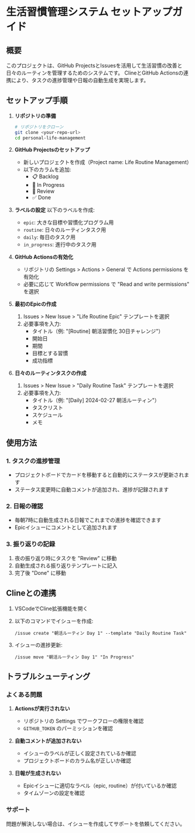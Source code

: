 # 生活習慣管理システム セットアップガイド

## 概要

このプロジェクトは、GitHub ProjectsとIssuesを活用して生活習慣の改善と日々のルーティンを管理するためのシステムです。
ClineとGitHub Actionsの連携により、タスクの進捗管理や日報の自動生成を実現します。

## セットアップ手順

1. **リポジトリの準備**
   ```bash
   # リポジトリをクローン
   git clone <your-repo-url>
   cd personal-life-management
   ```

2. **GitHub Projectsのセットアップ**
   - 新しいプロジェクトを作成（Project name: Life Routine Management）
   - 以下のカラムを追加:
     - 📋 Backlog
     - 🏃 In Progress
     - 👀 Review
     - ✅ Done

3. **ラベルの設定**
   以下のラベルを作成:
   - `epic`: 大きな目標や習慣化プログラム用
   - `routine`: 日々のルーティンタスク用
   - `daily`: 毎日のタスク用
   - `in_progress`: 進行中のタスク用

4. **GitHub Actionsの有効化**
   - リポジトリの Settings > Actions > General で Actions permissions を有効化
   - 必要に応じて Workflow permissions で "Read and write permissions" を選択

5. **最初のEpicの作成**
   1. Issues > New Issue > "Life Routine Epic" テンプレートを選択
   2. 必要事項を入力:
      - タイトル（例: "[Routine] 朝活習慣化 30日チャレンジ"）
      - 開始日
      - 期間
      - 目標とする習慣
      - 成功指標

6. **日々のルーティンタスクの作成**
   1. Issues > New Issue > "Daily Routine Task" テンプレートを選択
   2. 必要事項を入力:
      - タイトル（例: "[Daily] 2024-02-27 朝活ルーティン"）
      - タスクリスト
      - スケジュール
      - メモ

## 使用方法

### 1. タスクの進捗管理

- プロジェクトボードでカードを移動すると自動的にステータスが更新されます
- ステータス変更時に自動コメントが追加され、進捗が記録されます

### 2. 日報の確認

- 毎朝7時に自動生成される日報でこれまでの進捗を確認できます
- Epicイシューにコメントとして追加されます

### 3. 振り返りの記録

1. 夜の振り返り時にタスクを "Review" に移動
2. 自動生成される振り返りテンプレートに記入
3. 完了後 "Done" に移動

## Clineとの連携

1. VSCodeでCline拡張機能を開く
2. 以下のコマンドでイシューを作成:
   ```
   /issue create "朝活ルーティン Day 1" --template "Daily Routine Task"
   ```

3. イシューの進捗更新:
   ```
   /issue move "朝活ルーティン Day 1" "In Progress"
   ```

## トラブルシューティング

### よくある問題

1. **Actionsが実行されない**
   - リポジトリの Settings でワークフローの権限を確認
   - `GITHUB_TOKEN` のパーミッションを確認

2. **自動コメントが追加されない**
   - イシューのラベルが正しく設定されているか確認
   - プロジェクトボードのカラム名が正しいか確認

3. **日報が生成されない**
   - Epicイシューに適切なラベル（epic, routine）が付いているか確認
   - タイムゾーンの設定を確認

### サポート

問題が解決しない場合は、イシューを作成してサポートを依頼してください。
